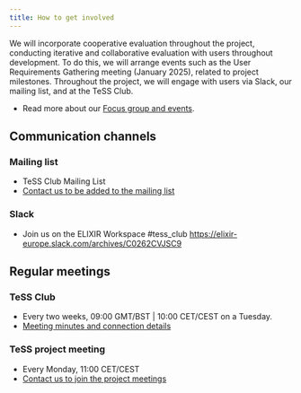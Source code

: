 ```yaml
--- 
title: How to get involved
---
```


We will incorporate cooperative evaluation throughout the project, conducting iterative and collaborative evaluation with users throughout development.
To do this, we will arrange events such as the User Requirements Gathering meeting (January 2025), related to project milestones. Throughout the project, we will engage with users via Slack, our mailing list, and at the TeSS Club.

* Read more about our [Focus group and events](events).


## Communication channels

### Mailing list

* TeSS Club Mailing List
* [Contact us to be added to the mailing list](contact)

### Slack

* Join us on the ELIXIR Workspace #tess_club https://elixir-europe.slack.com/archives/C0262CVJSC9


## Regular meetings

### TeSS Club

* Every two weeks, 09:00 GMT/BST | 10:00 CET/CEST on a Tuesday.
* [Meeting minutes and connection details](https://docs.google.com/document/d/1T6wAXRt-BCPK1Hy3zBimXAGQ2_8kn1iHIrFwF5msdko)

### TeSS project meeting

* Every Monday, 11:00 CET/CEST
* [Contact us to join the project meetings](contact)